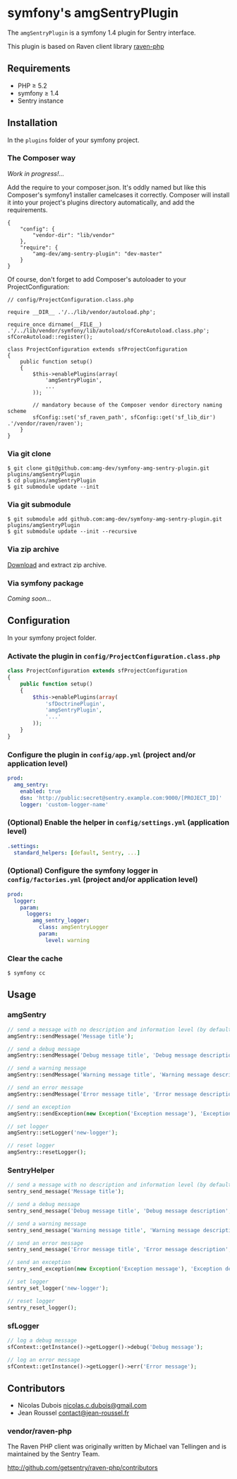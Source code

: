 # symfony's amgSentryPlugin

The `amgSentryPlugin` is a symfony 1.4 plugin for Sentry interface.

This plugin is based on Raven client library [raven-php](https://github.com/getsentry/raven-php) 

## Requirements

* PHP ≥ 5.2
* symfony ≥ 1.4
* Sentry instance

## Installation

In the `plugins` folder of your symfony project.

### The Composer way

*Work in progress!...*

Add the require to your composer.json. It's oddly named but like this Composer's symfony1 installer camelcases it correctly. Composer will install it into your project's plugins directory automatically, and add the requirements.

```
{
    "config": {
        "vendor-dir": "lib/vendor"
    },
    "require": {
        "amg-dev/amg-sentry-plugin": "dev-master"
    }
}
```

Of course, don't forget to add Composer's autoloader to your ProjectConfiguration:

```
// config/ProjectConfiguration.class.php

require __DIR__ .'/../lib/vendor/autoload.php';

require_once dirname(__FILE__) .'/../lib/vendor/symfony/lib/autoload/sfCoreAutoload.class.php';
sfCoreAutoload::register();

class ProjectConfiguration extends sfProjectConfiguration
{
    public function setup()
    {
        $this->enablePlugins(array(
            'amgSentryPlugin',
            ...
        ));

        // mandatory because of the Composer vendor directory naming scheme
        sfConfig::set('sf_raven_path', sfConfig::get('sf_lib_dir') .'/vendor/raven/raven');
    }
}
```

### Via git clone

```
$ git clone git@github.com:amg-dev/symfony-amg-sentry-plugin.git plugins/amgSentryPlugin
$ cd plugins/amgSentryPlugin
$ git submodule update --init
```

### Via git submodule

```
$ git submodule add github.com:amg-dev/symfony-amg-sentry-plugin.git plugins/amgSentryPlugin
$ git submodule update --init --recursive
```

### Via zip archive

[Download](https://github.com/amg-dev/symfony-amg-sentry-plugin/archive/master.zip) and extract zip archive.

### Via symfony package

*Coming soon...*

## Configuration

In your symfony project folder.

### Activate the plugin in `config/ProjectConfiguration.class.php`

```php
class ProjectConfiguration extends sfProjectConfiguration
{
	public function setup()
	{
		$this->enablePlugins(array(
			'sfDoctrinePlugin',
			'amgSentryPlugin',
			'...'
		));
	}
}
```

### Configure the plugin in `config/app.yml` (project and/or application level)

```yaml
prod:
  amg_sentry:
    enabled: true
    dsn: 'http://public:secret@sentry.example.com:9000/[PROJECT_ID]'
    logger: 'custom-logger-name'
```

### (Optional) Enable the helper in `config/settings.yml` (application level)

```yaml
.settings:
  standard_helpers: [default, Sentry, ...]
```

### (Optional) Configure the symfony logger in `config/factories.yml` (project and/or application level)

```yaml
prod:
  logger:
    param:
      loggers:
        amg_sentry_logger:
          class: amgSentryLogger
          param:
            level: warning
```

### Clear the cache

```
$ symfony cc
```

## Usage

### amgSentry

```php
// send a message with no description and information level (by default)
amgSentry::sendMessage('Message title');

// send a debug message
amgSentry::sendMessage('Debug message title', 'Debug message description', amgSentry::DEBUG);

// send a warning message
amgSentry::sendMessage('Warning message title', 'Warning message description', amgSentry::WARNING);

// send an error message
amgSentry::sendMessage('Error message title', 'Error message description', amgSentry::ERROR);

// send an exception
amgSentry::sendException(new Exception('Exception message'), 'Exception description');

// set logger
amgSentry::setLogger('new-logger');

// reset logger
amgSentry::resetLogger();
```

### SentryHelper

```php
// send a message with no description and information level (by default)
sentry_send_message('Message title');

// send a debug message
sentry_send_message('Debug message title', 'Debug message description', amgSentry::DEBUG);

// send a warning message
sentry_send_message('Warning message title', 'Warning message description', amgSentry::WARNING);

// send an error message
sentry_send_message('Error message title', 'Error message description', amgSentry::ERROR);

// send an exception
sentry_send_exception(new Exception('Exception message'), 'Exception description');

// set logger
sentry_set_logger('new-logger');

// reset logger
sentry_reset_logger();
```

### sfLogger

```php
// log a debug message
sfContext::getInstance()->getLogger()->debug('Debug message');

// log an error message
sfContext::getInstance()->getLogger()->err('Error message');
```

## Contributors

* Nicolas Dubois <nicolas.c.dubois@gmail.com>
* Jean Roussel <contact@jean-roussel.fr>

### vendor/raven-php

The Raven PHP client was originally written by Michael van Tellingen
and is maintained by the Sentry Team.

http://github.com/getsentry/raven-php/contributors
